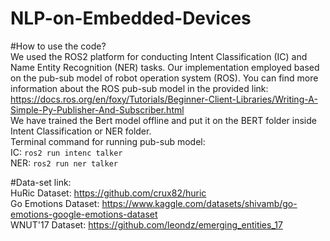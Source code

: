 # NLP-on-Embedded-Devices

#How to use the code?  
We used the ROS2 platform for conducting Intent Classification (IC) and Name Entity Recognition (NER) tasks. Our implementation employed based on the pub-sub model of robot operation system (ROS). You can find more information about the ROS pub-sub model in the provided link: https://docs.ros.org/en/foxy/Tutorials/Beginner-Client-Libraries/Writing-A-Simple-Py-Publisher-And-Subscriber.html  
We have trained the Bert model offline and put it on the BERT folder inside Intent Classification or NER folder.  
Terminal command for running pub-sub model:    
IC:  `ros2 run intenc talker`    
NER:  `ros2 run ner talker`

#Data-set link:   
HuRic Dataset: https://github.com/crux82/huric  
Go Emotions Dataset: https://www.kaggle.com/datasets/shivamb/go-emotions-google-emotions-dataset  
WNUT'17 Dataset: https://github.com/leondz/emerging_entities_17  
